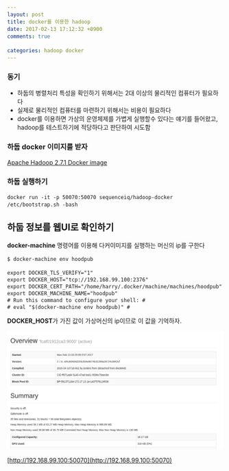 ```yaml
---
layout: post
title: docker를 이용한 hadoop
date: 2017-02-13 17:12:32 +0900
comments: true

categories: hadoop docker
---
```


### 동기
* 하둡의 병렬처리 특성을 확인하기 위해서는 2대 이상의 물리적인 컴퓨터가 필요하다
* 실제로 물리적인 컴퓨터를 마련하기 위해서는 비용이 필요하다
* docker를 이용하면 가상의 운영체제를 가볍게 실행할수 있다는 얘기를 들어왔고, hadoop를 테스트하기에 적당하다고 판단하여 시도함


### 하둡 docker 이미지를 받자
[Apache Hadoop 2.7.1 Docker image](https://github.com/sequenceiq/hadoop-docker)


### 하둡 실행하기
`
docker run -it -p 50070:50070 sequenceiq/hadoop-docker /etc/bootstrap.sh -bash
`

## 하둡 정보를 웹UI로 확인하기
**docker-machine** 명령어를 이용해 다커이미지를 실행하는 머신의 ip를 구한다
```
$ docker-machine env hoodpub

export DOCKER_TLS_VERIFY="1"
export DOCKER_HOST="tcp://192.168.99.100:2376"
export DOCKER_CERT_PATH="/home/harry/.docker/machine/machines/hoodpub"
export DOCKER_MACHINE_NAME="hoodpub"
# Run this command to configure your shell: #
# eval "$(docker-machine env hoodpub)" #

```
**DOCKER_HOST**가 가진 값이 가상머신의 ip이므로 이 값을 기억하자.

![Overview](/images/hadoop-overview.png)

[http://192.168.99.100:50070](http://192.168.99.100:50070)


